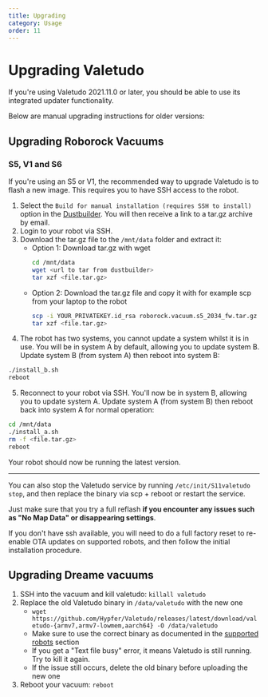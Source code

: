 ```yaml
---
title: Upgrading
category: Usage
order: 11
---
```

# Upgrading Valetudo

If you're using Valetudo 2021.11.0 or later, you should be able to use its integrated updater functionality.

Below are manual upgrading instructions for older versions:

## Upgrading Roborock Vacuums

### S5, V1 and S6

If you're using an S5 or V1, the recommended way to upgrade Valetudo is to flash a new image. This requires you to have SSH access to the robot.

1. Select the `Build for manual installation (requires SSH to install)` option in the [Dustbuilder](https://builder.dontvacuum.me/). You will then receive a link to a tar.gz archive by email.
2. Login to your robot via SSH.
3. Download the tar.gz file to the `/mnt/data` folder and extract it:
   - Option 1: Download tar.gz with wget
      ```sh
      cd /mnt/data
      wget <url to tar from dustbuilder>
      tar xzf <file.tar.gz>
      ```
   - Option 2: Download the tar.gz file and copy it with for example scp from your laptop to the robot
      ```sh
      scp -i YOUR_PRIVATEKEY.id_rsa roborock.vacuum.s5_2034_fw.tar.gz root@192.168.8.1:/mnt/data
      tar xzf <file.tar.gz>
      ```
4. The robot has two systems, you cannot update a system whilst it is in use. You will be in system A by default, allowing you to update system B. Update system B (from system A) then reboot into system B:
```sh
./install_b.sh
reboot
```
5. Reconnect to your robot via SSH. You'll now be in system B, allowing you to update system A. Update system A (from system B) then reboot back into system A for normal operation:
```sh
cd /mnt/data
./install_a.sh
rm -f <file.tar.gz>
reboot
```

Your robot should now be running the latest version.

---

You can also stop the Valetudo service by running `/etc/init/S11valetudo stop`, and then replace the binary via scp + reboot or restart the service.

Just make sure that you try a full reflash **if you encounter any issues such as "No Map Data" or disappearing settings**.

If you don't have ssh available, you will need to do a full factory reset to re-enable OTA updates on supported robots, and then follow the initial installation procedure.


## Upgrading Dreame vacuums

1. SSH into the vacuum and kill valetudo: `killall valetudo`
2. Replace the old Valetudo binary in `/data/valetudo` with the new one
   - `wget https://github.com/Hypfer/Valetudo/releases/latest/download/valetudo-{armv7,armv7-lowmem,aarch64} -O /data/valetudo`
   - Make sure to use the correct binary as documented in the [supported robots](https://valetudo.cloud/pages/general/supported-robots.html) section
   - If you get a "Text file busy" error, it means Valetudo is still running. Try to kill it again.
   - If the issue still occurs, delete the old binary before uploading the new one
3. Reboot your vacuum: `reboot`
